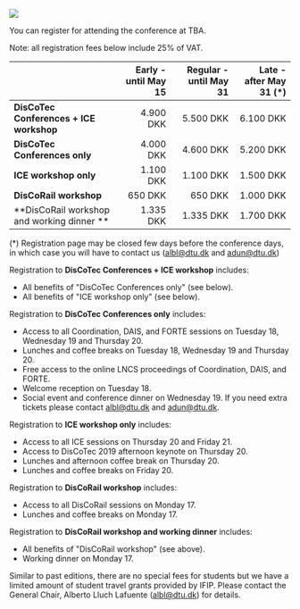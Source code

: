 [![](https://www.discotec.org/2019/discotec-banner.jpeg)](https://www.discotec.org/2019/)

You can register for attending the conference at TBA.

Note: all registration fees below include 25% of VAT. 

| | Early - until May 15 | Regular - until May 31 | Late - after May 31 (*) |
| - | -: | -: | -: | 
| **DisCoTec Conferences + ICE workshop** | 4.900 DKK | 5.500 DKK | 6.100 DKK |
| **DisCoTec Conferences only** | 4.000 DKK | 4.600 DKK | 5.200 DKK |
| **ICE workshop only** | 1.100 DKK | 1.100 DKK | 1.500 DKK |
| **DisCoRail workshop** | 650 DKK | 650 DKK | 1.000 DKK |
| **DisCoRail workshop and working dinner ** | 1.335 DKK | 1.335 DKK | 1.700 DKK |

(*) Registration page may be closed few days before the conference days, in which case you will have to contact us (albl@dtu.dk and adun@dtu.dk)

Registration to **DisCoTec Conferences + ICE workshop** includes:
* All benefits of "DisCoTec Conferences only" (see below).
* All benefits of "ICE workshop only" (see below).

Registration to **DisCoTec Conferences only** includes:
* Access to all Coordination, DAIS, and FORTE sessions on Tuesday 18, Wednesday 19 and Thursday 20.
* Lunches and coffee breaks on Tuesday 18, Wednesday 19 and Thursday 20. 
* Free access to the online LNCS proceedings of Coordination, DAIS, and FORTE.
* Welcome reception on Tuesday 18.
* Social event and conference dinner on Wednesday 19. If you need extra tickets please contact albl@dtu.dk and adun@dtu.dk.

Registration to **ICE workshop only** includes:
* Access to all ICE sessions on Thursday 20 and Friday 21.
* Access to DisCoTec 2019 afternoon keynote on Thursday 20.
* Lunches and afternoon coffee break on Thursday 20.
* Lunches and coffee breaks on Friday 20. 

Registration to **DisCoRail workshop** includes:
* Access to all DisCoRail sessions on Monday 17.
* Lunches and coffee breaks on Monday 17.

Registration to **DisCoRail workshop and working dinner** includes:
* All benefits of "DisCoRail workshop" (see above).
* Working dinner on Monday 17.

Similar to past editions, there are no special fees for students but we have a limited amount of student travel grants provided by IFIP. Please contact the General Chair, Alberto Lluch Lafuente (albl@dtu.dk) for details.
